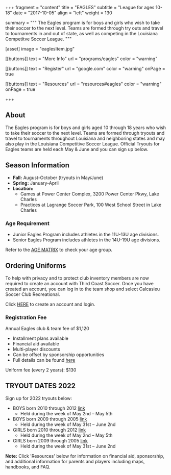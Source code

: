 +++
fragment = "content"
title = "EAGLES"
subtitle = "League for ages 10-18"
date = "2017-10-05"
align = "left"
weight = 130

summary = """
The Eagles program is for boys and girls who wish to take their soccer to the next level. Teams are formed through try outs and travel to tournaments in and out of state, as well as competing in the Louisiana Competitve Soccer League.
"""

[asset]
  image = "eaglesItem.jpg"

[[buttons]]
  text = "More Info"
  url = "programs/eagles"
  color = "warning"

[[buttons]]
  text = "Register"
  url = "google.com"
  color = "warning"
  onPage = true

[[buttons]]
  text = "Resources"
  url = "resources#eagles"
  color = "warning"
  onPage = true

+++

## About

The Eagles program is for boys and girls aged 10 through 18 years who wish to take their soccer to the next level. Teams are formed through tryouts and travel to tournaments throughout Louisiana and neighboring states and may also play in the Louisiana Competitive Soccer League. Official Tryouts for Eagles teams are held each May & June and you can sign up below. 

## Season Information

- **Fall:** August-October (tryouts in May/June)
- **Spring:** January-April
- **Location:** 
  - Games at Power Center Complex, 3200 Power Center Pkwy, Lake Charles
  - Practices at Lagrange Soccer Park, 100 West School Street in Lake Charles

### Age Requirement

- Junior Eagles Program includes athletes in the 11U-13U age divisions.
- Senior Eagles Program includes athletes in the 14U-19U age divisions.

Refer to the [AGE MATRIX](/files/age-matrix.pdf) to check your age group.

## Ordering Uniforms

To help with privacy and to protect club inventory members are now required to create an account with Third Coast Soccer. Once you have created an account, you can log in to the team shop and select Calcasieu Soccer Club Recreational.

Click [HERE](https://thirdcoastsoccer.net/collections/calcasieu-soccer-club-recreational) to create an account and login.

### Registration Fee

Annual Eagles club & team fee of $1,120
  - Installment plans available
  - Financial aid available
  - Multi-player discounts
  - Can be offset by sponsorship opportunities
  - Full details can be found [here](/files/Eagles-Fee-Information.pdf)

Uniform fee (every 2 years): $130

## TRYOUT DATES 2022

Sign up for 2022 tryouts below:

 - BOYS born 2010 through 2012 [link](https://docs.google.com/forms/d/e/1FAIpQLSezXuOC5DA9S2JBAHdQ3eKzdXu5PoeYukrdOv0QpZ22XrPjPQ/viewform)
   - Held during the week of May 2nd – May 5th
 - BOYS born 2009 through 2005 [link](https://docs.google.com/forms/d/e/1FAIpQLSeUGMJOh9HRCOSKfxWQ5Y4xLrTM2tG5VgTQdIFHK6xJKkI9GA/viewform)
   - Held during the week of May 31st – June 2nd
 - GIRLS born 2010 through 2012 [link](https://docs.google.com/forms/d/e/1FAIpQLSfXblwTuONUkQcu_5_ds-otrvotJGKsdG5d6Tczs4FOJ3rmTw/viewform)
   - Held during the week of May 2nd – May 5th
 - GIRLS born 2009 through 2005 [link](https://docs.google.com/forms/d/e/1FAIpQLSeEFT8xIlwpBUimT-oZpxypmnScpyrFqZqKl48sq8pFWcyaDg/viewform)
   - Held during the week of May 31st – June 2nd

**Note:** Click 'Resources' below for information on financial aid, sponsorship, and additional information for parents and players including maps, handbooks, and FAQ.